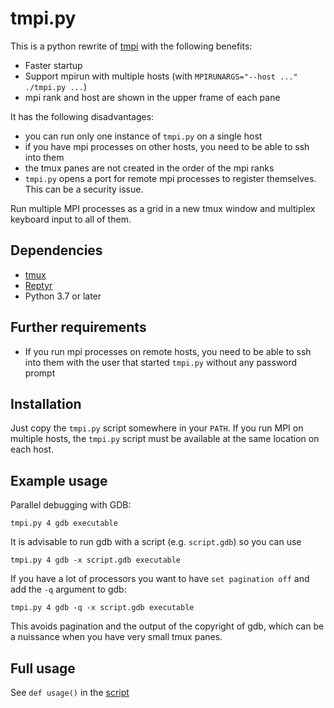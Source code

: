 # tmpi.py

This is a python rewrite of [tmpi](https://github.com/Azrael3000/tmpi) with the following benefits:

* Faster startup
* Support mpirun with multiple hosts (with `MPIRUNARGS="--host ..." ./tmpi.py ...`)
* mpi rank and host are shown in the upper frame of each pane

It has the following disadvantages:

* you can run only one instance of `tmpi.py` on a single host
* if you have mpi processes on other hosts, you need to be able to ssh into them
* the tmux panes are not created in the order of the mpi ranks
* `tmpi.py` opens a port for remote mpi processes to register themselves. This can be a security issue.

Run multiple MPI processes as a grid in a new tmux window and multiplex keyboard input to all of them.

## Dependencies
- [tmux](https://github.com/tmux/tmux/wiki)
- [Reptyr](https://github.com/nelhage/reptyr) 
- Python 3.7 or later

## Further requirements
- If you run mpi processes on remote hosts, you need to be able to ssh into them with the user that started `tmpi.py` without any password prompt

## Installation
Just copy the `tmpi.py` script somewhere in your `PATH`.
If you run MPI on multiple hosts, the `tmpi.py` script must be available at the same location on each host.

## Example usage

Parallel debugging with GDB:
```
tmpi.py 4 gdb executable
```

It is advisable to run gdb with a script (e.g. `script.gdb`) so you can use
```
tmpi.py 4 gdb -x script.gdb executable
```

If you have a lot of processors you want to have `set pagination off` and add the `-q` argument to gdb:
```
tmpi.py 4 gdb -q -x script.gdb executable
```
This avoids pagination and the output of the copyright of gdb, which can be a nuissance when you have very small tmux panes.

## Full usage
See `def usage()` in the [script](tmpi)
